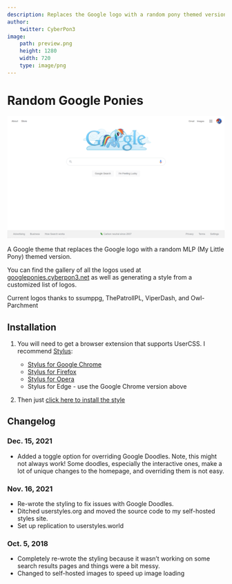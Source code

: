 ```yaml
---
description: Replaces the Google logo with a random pony themed version.
author:
    twitter: CyberPon3
image:
    path: preview.png
    height: 1280
    width: 720
    type: image/png
---
```


Random Google Ponies
================

[![Preview](preview.png)](preview.png)

A Google theme that replaces the Google logo with a random MLP (My Little Pony) themed version.

You can find the gallery of all the logos used at [googleponies.cyberpon3.net](https://googleponies.cyberpon3.net/) as well as generating a style from a customized list of logos.

Current logos thanks to ssumppg, ThePatrollPL, ViperDash, and Owl-Parchment

## Installation

1. You will need to get a browser extension that supports UserCSS. I recommend [Stylus](https://github.com/openstyles/stylus):
    - [Stylus for Google Chrome](https://chrome.google.com/webstore/detail/stylus/clngdbkpkpeebahjckkjfobafhncgmne)
    - [Stylus for Firefox](https://addons.mozilla.org/firefox/addon/styl-us/)
    - [Stylus for Opera](https://addons.opera.com/extensions/details/stylus/)
    - Stylus for Edge - use the Google Chrome version above

2. Then just [click here to install the style](https://styles.cp3.es/random-google-ponies.user.css)

## Changelog

### Dec. 15, 2021
- Added a toggle option for overriding Google Doodles. Note, this might not always work! Some doodles, especially the interactive ones, make a lot of unique changes to the homepage, and overriding them is not easy.

### Nov. 16, 2021
- Re-wrote the styling to fix issues with Google Doodles.
- Ditched userstyles.org and moved the source code to my self-hosted styles site.
- Set up replication to userstyles.world

### Oct. 5, 2018
- Completely re-wrote the styling because it wasn’t working on some search results pages and things were a bit messy.
- Changed to self-hosted images to speed up image loading
